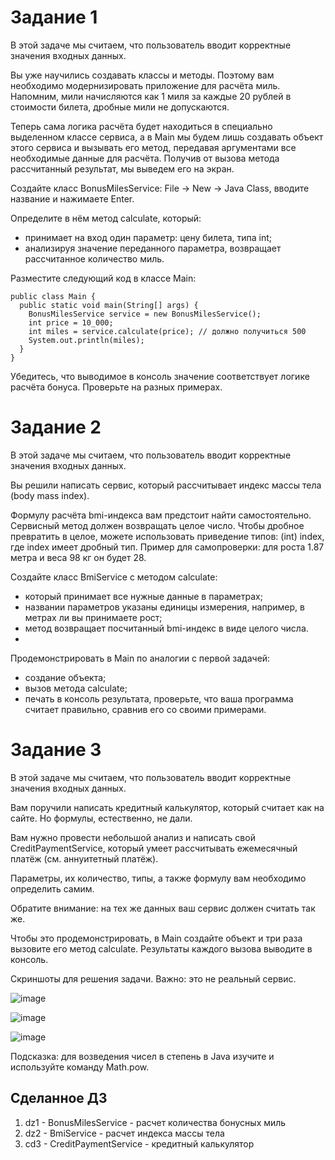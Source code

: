 # Задание 1 

В этой задаче мы считаем, что пользователь вводит корректные значения входных данных.

Вы уже научились создавать классы и методы. Поэтому вам необходимо модернизировать приложение для расчёта миль. Напомним, мили начисляются как 1 миля за каждые 20 рублей в стоимости билета, дробные мили не допускаются.

Теперь сама логика расчёта будет находиться в специально выделенном классе сервиса, а в Main мы будем лишь создавать объект этого сервиса и вызывать его метод, передавая аргументами все необходимые данные для расчёта. Получив от вызова метода рассчитанный результат, мы выведем его на экран.

Создайте класс BonusMilesService: File -> New -> Java Class, вводите название и нажимаете Enter.

Определите в нём метод calculate, который:

* принимает на вход один параметр: цену билета, типа int;
* анализируя значение переданного параметра, возвращает рассчитанное количество миль.

Разместите следующий код в классе Main:
````
public class Main {
  public static void main(String[] args) {
    BonusMilesService service = new BonusMilesService();
    int price = 10_000;
    int miles = service.calculate(price); // должно получиться 500
    System.out.println(miles);
  }
}
````
Убедитесь, что выводимое в консоль значение соответствует логике расчёта бонуса. Проверьте на разных примерах.

# Задание 2 

В этой задаче мы считаем, что пользователь вводит корректные значения входных данных.

Вы решили написать сервис, который рассчитывает индекс массы тела (body mass index).

Формулу расчёта bmi-индекса вам предстоит найти самостоятельно. Сервисный метод должен возвращать целое число. Чтобы дробное превратить в целое, можете использовать приведение типов: (int) index, где index имеет дробный тип. Пример для самопроверки: для роста 1.87 метра и веса 98 кг он будет 28.

Создайте класс BmiService с методом calculate:

* который принимает все нужные данные в параметрах;
*  названии параметров указаны единицы измерения, например, в метрах ли вы принимаете рост;
* метод возвращает посчитанный bmi-индекс в виде целого числа.
* 
Продемонстрировать в Main по аналогии с первой задачей:

* создание объекта;
* вызов метода calculate;
* печать в консоль результата, проверьте, что ваша программа считает правильно, сравнив его со своими примерами.

# Задание 3 

В этой задаче мы считаем, что пользователь вводит корректные значения входных данных.

Вам поручили написать кредитный калькулятор, который считает как на сайте. Но формулы, естественно, не дали.

Вам нужно провести небольшой анализ и написать свой CreditPaymentService, который умеет рассчитывать ежемесячный платёж (см. аннуитетный платёж).

Параметры, их количество, типы, а также формулу вам необходимо определить самим.

Обратите внимание: на тех же данных ваш сервис должен считать так же.

Чтобы это продемонстрировать, в Main создайте объект и три раза вызовите его метод calculate. Результаты каждого вызова выводите в консоль.

Скриншоты для решения задачи. Важно: это не реальный сервис.

![image](https://user-images.githubusercontent.com/53707586/212545840-11c9918b-832a-4f19-9ade-29e5c259ecf8.png)

![image](https://user-images.githubusercontent.com/53707586/212545847-3b72640a-3c13-49dd-bacd-0020c8d4966a.png)

![image](https://user-images.githubusercontent.com/53707586/212545851-949d5826-82dc-47f7-b18a-e476819633af.png)

Подсказка: для возведения чисел в степень в Java изучите и используйте команду Math.pow.


## Сделанное ДЗ
1. dz1 - BonusMilesService - расчет количества бонусных миль
2. dz2 - BmiService - расчет индекса массы тела
3. cd3 - CreditPaymentService - кредитный калькулятор

